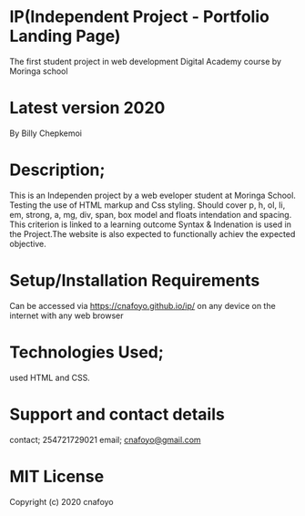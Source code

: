 # IP(Independent Project - Portfolio Landing Page)
The first student project in web development Digital Academy course by Moringa school

# Latest version 2020
 By Billy Chepkemoi

# Description;

This is an Independen project by a web eveloper student at Moringa School. Testing the use of HTML markup and Css styling. Should cover p, h, ol, li, em, strong, a, mg, div, span, box model and floats intendation and spacing. This criterion is linked to a learning outcome Syntax & Indenation is used in the Project.The website is also expected to functionally achiev the expected objective.

# Setup/Installation Requirements
Can be accessed via https://cnafoyo.github.io/ip/ on any device on the internet with
any web browser

# Technologies Used;
 used HTML and CSS.

# Support and contact details
contact; 254721729021
email; cnafoyo@gmail.com

# MIT License

Copyright (c) 2020 cnafoyo
